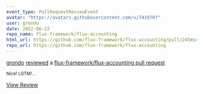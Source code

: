 ```yaml
---
event_type: PullRequestReviewEvent
avatar: "https://avatars.githubusercontent.com/u/741970?"
user: grondo
date: 2022-06-22
repo_name: flux-framework/flux-accounting
html_url: https://github.com/flux-framework/flux-accounting/pull/245#pullrequestreview-1015659494
repo_url: https://github.com/flux-framework/flux-accounting
---
```


<a href='https://github.com/grondo' target='_blank'>grondo</a> <a href='https://github.com/flux-framework/flux-accounting/pull/245#pullrequestreview-1015659494' target='_blank'>reviewed</a> a <a href='https://github.com/flux-framework/flux-accounting/pull/245' target='_blank'>flux-framework/flux-accounting pull request</a>

<small>Nice! LGTM!...</small>

<a href='https://github.com/flux-framework/flux-accounting/pull/245#pullrequestreview-1015659494' target='_blank'>View Review</a>